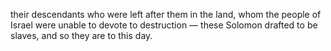 their descendants who were left after them in the land, whom the people of Israel were unable to devote to destruction — these Solomon drafted to be slaves, and so they are to this day.
